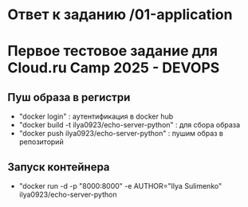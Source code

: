 # Ответ к заданию /01-application
# Первое тестовое задание для Cloud.ru Camp 2025 - DEVOPS

## Пуш образа в регистри

- "docker login" : аутентификация в docker hub
- "docker build -t ilya0923/echo-server-python" : для сбора образа
- "docker push ilya0923/echo-server-python" : пушим образ в репозиторий

## Запуск контейнера

- "docker run -d -p "8000:8000" -e AUTHOR="Ilya Sulimenko" ilya0923/echo-server-python